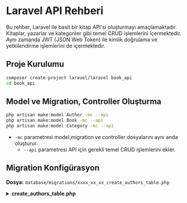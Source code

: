 # Laravel API Rehberi

Bu rehber, Laravel ile basit bir kitap API'si oluşturmayı amaçlamaktadır. Kitaplar, yazarlar ve kategoriler gibi temel CRUD işlemlerini içermektedir. Aynı zamanda JWT (JSON Web Token) ile kimlik doğrulama ve yetkilendirme işlemlerini de içermektedir.

## Proje Kurulumu

```bash
composer create-project laravel/laravel book_api
cd book_api
```

## Model ve Migration, Controller Oluşturma

```bash
php artisan make:model Author -mc --api
php artisan make:model Book -mc --api
php artisan make:model Category -mc --api
```

- `-mc` parametresi model,migration ve controller dosyalarını aynı anda oluşturur.
  - `--api` parametresi API için gerekli temel CRUD işlemlerini ekler.

## Migration Konfigürasyon

**Dosya:** `database/migrations/xxxx_xx_xx_create_authors_table.php`

<details>
<summary><b>create_authors_table.php</b></summary>

```php
<?php

use Illuminate\Database\Migrations\Migration;
use Illuminate\Database\Schema\Blueprint;
use Illuminate\Support\Facades\Schema;

return new class extends Migration
{
    public function up(): void
    {
        Schema::create('authors', function (Blueprint $table) {
            $table->id();
            $table->string('author_name');
            $table->boolean('is_active')->default(1);
            $table->softDeletes();
            $table->timestamps();
        });
    }
    public function down(): void
    {
        Schema::dropIfExists('authors');
    }
};
```

**Dosya:** `database/migrations/xxxx_xx_xx_create_books_table.php`

<details>
<summary><b>create_books_table.php</b></summary>

```php
<?php

use Illuminate\Database\Migrations\Migration;
use Illuminate\Database\Schema\Blueprint;
use Illuminate\Support\Facades\Schema;

return new class extends Migration
{
    public function up(): void
    {
        Schema::create('books', function (Blueprint $table) {
            $table->id();
            $table->string('title');
            $table->string('description');
            $table->foreignId('author_id')->constrained()->cascadeOnDelete();
            $table->foreignId('category_id')->constrained()->cascadeOnDelete();
            $table->boolean('is_published')->default(0);
            $table->timestamp('published_at')->nullable();
            $table->softDeletes(); // Soft delete için
            $table->timestamps();
        });
    }
    public function down(): void
    {
        Schema::dropIfExists('books');
    }
};
```

</details>

**Dosya:** `database/migrations/xxxx_xx_xx_create_categories_table.php`

<details>
<summary><b>create_categories_table.php</b></summary>

```php
<?php

use Illuminate\Database\Migrations\Migration;
use Illuminate\Database\Schema\Blueprint;
use Illuminate\Support\Facades\Schema;

return new class extends Migration
{
    public function up(): void
    {
        Schema::create('categories', function (Blueprint $table) {
            $table->id();
            $table->string('category_name');
            $table->softDeletes();
            $table->timestamps();
        });
    }
    public function down(): void
    {
        Schema::dropIfExists('categories');
    }
};
```

</details>
Tabloları oluşturmak için migration dosyasını çalıştırın:

```bash
php artisan migrate
```

## Model Konfigürasyon

**Dosya:** `app/Models/Author.php`

<details>
<summary><b>Author.php</b></summary>

```php
<?php

namespace App\Models;

use Illuminate\Database\Eloquent\Model;
use Illuminate\Database\Eloquent\SoftDeletes;

class Author extends Model
{
  use SoftDeletes;

    protected $fillable = [
        'author_name',
    ];

    public function books()
    {
        return $this->hasMany(Book::class);
    }
}
```

</details>

**Dosya:** `app/Models/Book.php`

<details>
<summary><b>Book.php</b></summary>

```php
<?php

namespace App\Models;

use Illuminate\Database\Eloquent\Model;
use Illuminate\Database\Eloquent\SoftDeletes;

class Book extends Model
{

    use SoftDeletes;

    protected $fillable = [
        'title', 'description', 'author_id', 'category_id', 'is_published', 'published_at',
    ];

    public function author()
    {
        return $this->belongsTo(Author::class);
    }

    public function category()
    {
        return $this->belongsTo(Category::class);
    }
}
```

</details>

**Dosya:** `app/Models/Category.php`

<details>
<summary><b>Category.php</b></summary>

```php
<?php

namespace App\Models;

use Illuminate\Database\Eloquent\Model;
use Illuminate\Database\Eloquent\SoftDeletes;

class Category extends Model
{
  use SoftDeletes;

    protected $fillable = [
        'category_name',
    ];

    public function books()
    {
        return $this->hasMany(Book::class);
    }
}
```

</details>

## Controller Konfigürasyon

**Dosya:** `app/Http/Controllers/AuthorController.php`

<details>
<summary><b>AuthorController.php</b></summary>

```php
<?php

namespace App\Http\Controllers;

use App\Models\Author;
use Illuminate\Http\Request;

class AuthorController extends Controller
{
    public function index()
    {

        return Author::all();
    }
    public function store(Request $request)
    {
        $author = Author::create($request->all());
        return $author;
    }
    public function show(Author $author)
    {
        return $author;
    }
    public function update(Request $request, Author $author)
    {
        $author->update($request->all());
        return $author;
    }

    public function destroy(Author $author)
    {

        $author->delete();
        return ["message" => "Author deleted successfully"];
    }
}
```

</details>

**Dosya:** `app/Http/Controllers/BookController.php`

<details>
<summary><b>BookController.php</b></summary>

```php
<?php

namespace App\Http\Controllers;

use App\Models\Book;
use Illuminate\Http\Request;

class BookController extends Controller
{
    public function index()
    {
        return Book::with(['author', 'category'])->get();
    }
    public function store(Request $request)
    {
        $book = Book::create($request->all());
        return $book;
    }
    public function show(Book $book)
    {
        return $book;
    }
    public function update(Request $request, Book $book)
    {
        $book->update($request->all());
        return $book;
    }

    public function destroy(Book $book)
    {

        $book->delete();
        return ["message" => "Book deleted successfully"];
    }
}
```

</details>

**Dosya:** `app/Http/Controllers/CategoryController.php`

<details>
<summary><b>CategoryController.php</b></summary>

```php
<?php

namespace App\Http\Controllers;

use App\Models\Category;
use Illuminate\Http\Request;

class CategoryController extends Controller
{
    public function index()
    {

        return Category::all();
    }
    public function store(Request $request)
    {
        $category = Category::create($request->all());
        return $category;
    }
    public function show(Category $category)
    {
        return $category;
    }
    public function update(Request $request, Category $category)
    {
        $category->update($request->all());
        return $category;
    }

    public function destroy(Category $category)
    {

        $category->delete();
        return ["message" => "Category deleted successfully"];
    }
}
```

</details>

## Router Api Konfigürasyon

Route servis sağlayıcısını oluşturun:

```bash
php artisan make:provider RouteServiceProvider
```

**Dosya:** `app/Providers/RouteServiceProvider.php`

<details>
<summary><b>RouteServiceProvider.php</b></summary>

```php
<?php

namespace App\Providers;

use Illuminate\Foundation\Support\Providers\RouteServiceProvider as ServiceProvider;
use Illuminate\Support\Facades\Route;

class RouteServiceProvider extends ServiceProvider
{
    public function boot(): void
    {
        $this->routes(function () {
            Route::middleware('api')
                ->prefix('api')
                ->group(base_path('routes/api.php'));

            Route::middleware('web')
                ->group(base_path('routes/web.php'));
        });
    }
}
```

</details>

Api rotalarını tanımlamak için `routes/api.php` dosyasını oluşturun:

```bash
touch routes/api.php
```

**Dosya:** `routes/api.php`

```php
<?php

use App\Http\Controllers\AuthorController;
use App\Http\Controllers\BookController;
use App\Http\Controllers\CategoryController;
use Illuminate\Support\Facades\Route;

Route::apiResource('authors', AuthorController::class);
Route::apiResource('categories', CategoryController::class);
Route::apiResource('books', BookController::class);
```

Routerlarınızı kontrol etmek için aşağıdaki komutu kullanabilirsiniz:

```bash
php artisan route:list
```

## JWT Kurulum

```bash
composer require php-open-source-saver/jwt-auth
```

## JWT Yapılandırma

```bash
php artisan vendor:publish --provider="PHPOpenSourceSaver\JWTAuth\Providers\LaravelServiceProvider"
```

> **Note:** Bu komut, `config/jwt.php` dosyasını oluşturur.

## JWT Gizli Anahtar Oluşturma

```bash
php artisan jwt:secret
```

> **Note:** Bu komut, `.env` dosyasına `JWT_SECRET` anahtarını ekler.

## Auth Konfigürasyon

**Dosya:** `config/auth.php`

<details>
<summary><b>auth.php</b></summary>

```php

     'defaults' => [
        'guard' => env('AUTH_GUARD', 'api'),
        'passwords' => env('AUTH_PASSWORD_BROKER', 'users'),
    ],

 'guards' => [
        'api' => [
            'driver' => 'jwt',
            'provider' => 'users',
        ],
    ],
```

</details>

> **Notes:** Bu dosyada `17. satırda ` yer alan guard kısmındaki `web` yerine `api` yazılmalıdır.

> Bu dosyada 44.satıra `guards` bölümü eklenmelidir.

> `AUTH_GUARD` `.env` dosyasında `api` olarak ayarlanabilir.

```bash
AUTH_GUARD=api
```

## User Model Konfigürasyon

**Dosya:** `app/Models/User.php`

<details>
<summary><b>User.php</b></summary>

```php
<?php

namespace App\Models;

// use Illuminate\Contracts\Auth\MustVerifyEmail;
use Illuminate\Database\Eloquent\Factories\HasFactory;
use Illuminate\Foundation\Auth\User as Authenticatable;
use Illuminate\Notifications\Notifiable;
use PHPOpenSourceSaver\JWTAuth\Contracts\JWTSubject;

class User extends Authenticatable implements JWTSubject
{
    /** @use HasFactory<\Database\Factories\UserFactory> */
    use HasFactory, Notifiable;

    public function getJWTIdentifier()
    {
        return $this->getKey();
    }

    public function getJWTCustomClaims()
    {
        return [];
    }

    /**
     * The attributes that are mass assignable.
     *
     * @var list<string>
     */
    protected $fillable = [
        'name',
        'email',
        'password',
    ];

    /**
     * The attributes that should be hidden for serialization.
     *
     * @var list<string>
     */
    protected $hidden = [
        'password',
        'remember_token',
    ];

    /**
     * Get the attributes that should be cast.
     *
     * @return array<string, string>
     */
    protected function casts(): array
    {
        return [
            'email_verified_at' => 'datetime',
            'password' => 'hashed',
        ];
    }
}
```

</details>

## Controller Konfigürasyon

Auth controller'ı oluşturma:

```bash
php artisan make:controller AuthController
```

**Dosya:** `app/Http/Controllers/API/AuthController.php`

<details>
<summary><b>AuthController.php</b></summary>

```php
<?php

namespace App\Http\Controllers;

use App\Http\Controllers\Controller;
use App\Models\User;
use Illuminate\Http\Request;
use Illuminate\Support\Facades\Auth;
use Illuminate\Support\Facades\Hash;

class AuthController extends Controller
{
    public function __construct()
    {
        $this->middleware('auth:api', ['except' => ['login', 'register']]);
    }

    public function register(Request $request)
    {
        $user = User::create([
            'name' => $request->name,
            'email' => $request->email,
            'password' => Hash::make($request->password),
        ]);

        return response()->json([
            'message' => 'Kullanıcı başarıyla kaydedildi',
            'user' => $user,
        ]);
    }

    public function login(Request $request)
    {
        $credentials = $request->only('email', 'password');

        $token = Auth::attempt($credentials);

        if (!$token) {
            return response()->json(['error' => 'Email veya şifre yanlış'], 401);
        }

        $user = Auth::user();
        return response()->json([
            'message' => 'Giriş başarılı',
            'user' => $user,
            'authorisation' => [
                'token' => $token,
                'type' => 'bearer',
            ],
        ]);
    }

    public function profile()
    {
        return response()->json(Auth::user());
    }

    public function logout()
    {
        Auth::logout();
        return response()->json(['message' => 'Çıkış başarılı.']);
    }

    public function refresh()
    {
        $user = Auth::user();
        $token = Auth::refresh();
        return response()->json([
            'message' => 'Yenileme başarılı',
            'user' => $user,
            'authorisation' => [
                'token' => $token,
                'type' => 'bearer',
            ],
        ]);
    }
}
```

</details>

**Dosya:** `app/Http/Controllers/Controller.php`

<details>
<summary><b>Controller.php</b></summary>

```php
<?php

namespace App\Http\Controllers;

use Illuminate\Foundation\Auth\Access\AuthorizesRequests;
use Illuminate\Foundation\Validation\ValidatesRequests;
use Illuminate\Routing\Controller as BaseController;

abstract class Controller extends BaseController
{
    //
    use AuthorizesRequests, ValidatesRequests;
}
```

</details>

## Route Konfigürasyon

**Dosya:** `routes/api.php`

<details>
<summary><b>api.php</b></summary>

```php
<?php
use App\Http\Controllers\AuthController;
use App\Http\Controllers\AuthorController;
use App\Http\Controllers\BookController;
use App\Http\Controllers\CategoryController;
use Illuminate\Support\Facades\Route;

// JWT Token olması gereken işlemler
Route::middleware('auth:api')->group(function () {
    Route::post('logout', [AuthController::class, 'logout']);
    Route::get('profile', [AuthController::class, 'profile']);
    Route::post('refresh', [AuthController::class, 'refresh']);

    Route::apiResource('authors', AuthorController::class);
    Route::apiResource('categories', CategoryController::class);
    Route::apiResource('books', BookController::class);
});

// JWT Token olmayan işlemler
Route::controller(AuthController::class)->group(function () {
    Route::post('register', [AuthController::class, 'register']);
    Route::post('login', [AuthController::class, 'login']);
});
```

</details>

## KullanıcI -Yazar JWT Token ile ilişkilendirme

**Dosya:** `app/Models/Author.php`

<details>
<summary><b>Author.php</b></summary>

```php
<?php

namespace App\Models;

use Illuminate\Database\Eloquent\Model;
use Illuminate\Database\Eloquent\SoftDeletes;

class Author extends Model
{
    use SoftDeletes;

    protected $fillable = [
        'author_name',
    ];

    public function books()
    {
        return $this->hasMany(Book::class);
    }
    public function user()
    {
        return $this->belongsTo(User::class);
    }
}
```

</details>

**Dosya:** `app/Models/User.php`

<details>
<summary><b>User.php</b></summary>

```php
<?php

namespace App\Models;

// use Illuminate\Contracts\Auth\MustVerifyEmail;
use Illuminate\Database\Eloquent\Factories\HasFactory;
use Illuminate\Foundation\Auth\User as Authenticatable;
use Illuminate\Notifications\Notifiable;
use PHPOpenSourceSaver\JWTAuth\Contracts\JWTSubject;

class User extends Authenticatable implements JWTSubject
{
    /** @use HasFactory<\Database\Factories\UserFactory> */
    use HasFactory, Notifiable;

    public function getJWTIdentifier()
    {
        return $this->getKey();
    }

    public function getJWTCustomClaims()
    {
        return [];
    }

    /**
     * The attributes that are mass assignable.
     *
     * @var list<string>
     */
    protected $fillable = [
        'name',
        'email',
        'password',
    ];

    /**
     * The attributes that should be hidden for serialization.
     *
     * @var list<string>
     */
    protected $hidden = [
        'password',
        'remember_token',
    ];

    /**
     * Get the attributes that should be cast.
     *
     * @return array<string, string>
     */
    protected function casts(): array
    {
        return [
            'email_verified_at' => 'datetime',
            'password' => 'hashed',
        ];
    }
    public function authors()
    {
        return $this->hasMany(Author::class);
    }
}
```

**Dosya:** `database/migrations/2023_10_01_000000_create_authors_table.php`

<details>
<summary><b>create_authors_table</b></summary>

```php
<?php

use Illuminate\Database\Migrations\Migration;
use Illuminate\Database\Schema\Blueprint;
use Illuminate\Support\Facades\Schema;

return new class extends Migration
{
    public function up(): void
    {
        Schema::create('authors', function (Blueprint $table) {
            $table->id();
            $table->string('author_name');
            $table->foreignId('user_id')->constrained()->cascadeOnDelete();
            $table->boolean('is_active')->default(1);
            $table->softDeletes();
            $table->timestamps();
        });
    }
    public function down(): void
    {
        Schema::dropIfExists('authors');
    }
};
```

</details>

> ** Note:** Migration dosyasını düzenledikten sonra, veritabanında değişiklikleri uygulamak için aşağıdaki komutu çalıştırın:

```bash
php artisan migrate:fresh
```

## Policy Konfigürasyon

Policy oluşturma:

```bash
php artisan make:policy AuthorPolicy --model=Author
```

**Dosya:** `app/Policies/AuthorPolicy.php`

<details>
<summary><b>AuthorPolicy.php</b></summary>

```php
<?php

namespace App\Policies;

use App\Models\Author;
use App\Models\User;
use Illuminate\Auth\Access\Response;

class AuthorPolicy
{
    public function modify(User $user, Author $author): Response
    {
        return $user->id === $author->user_id
        ? Response::allow()
        : Response::deny('You do not have permission to modify this author.');
    }
}
```

</details>

**Dosya:** `app/Providers/AppServiceProvider.php`

<details>
<summary><b>AppServiceProvider.php</b></summary>

```php
<?php

namespace App\Providers;

use App\Models\Author;
use App\Policies\AuthorPolicy;
use Illuminate\Support\ServiceProvider;

class AppServiceProvider extends ServiceProvider
{
    protected $policies = [
        Author::class => AuthorPolicy::class,
    ];
}
```

## Controller Konfigürasyon

**Dosya:** `app/Http/Controllers/API/BlogController.php`

<details>
<summary><b>BlogController</b></summary>

```php
<?php

namespace App\Http\Controllers;

use App\Models\Author;
use Illuminate\Http\Request;
use Illuminate\Support\Facades\Gate;

class AuthorController extends Controller
{
    public function index()
    {

        //return Author::all();
        return Author::with('user')->latest()->get();
    }
    public function store(Request $request)
    {
        $author = $request->user()->authors()->create($request->all());
        return response()->json([
            'message' => 'Author başarıyla kaydedildi',
            'author' => $author,
            'user' => $author->user,
        ]);

        return $author;
    }
    public function show(Author $author)
    {
        return response()->json([
            'author' => $author,
            'user' => $author->user,
        ]);

    }
    public function update(Request $request, Author $author)
    {
        Gate::authorize('modify', $author);

        $author->update($request->all());
        return response()->json([
            'author' => $author,
            'message' => 'Author güncellendi',
        ]);

    }

    public function destroy(Author $author)
    {
        Gate::authorize('modify', $author);

        $author->delete();
        return response()->json([
            'message' => 'Author silindi',
        ]);
    }
}
```

</details>

## Router Konfigürasyon

**Dosya:** `routes/api.php`

<details>
<summary><b>api.php</b></summary>

```php
<?php
use App\Http\Controllers\AuthController;
use App\Http\Controllers\AuthorController;
use App\Http\Controllers\BookController;
use App\Http\Controllers\CategoryController;
use Illuminate\Support\Facades\Route;

// JWT gerektirmeyen Crud işlemleri
Route::get('authors', [AuthorController::class, 'index']);
Route::get('authors/{author}', [AuthorController::class, 'show']);

// JWT gerektirmeyen Auth işlemleri
Route::controller(AuthController::class)->group(function () {
    Route::post('register', 'register');
    Route::post('login', 'login');
});

// JWT gerektiren işlemler
Route::middleware('auth:api')->group(function () {
    Route::post('logout', [AuthController::class, 'logout']);
    Route::get('profile', [AuthController::class, 'profile']);
    Route::post('refresh', [AuthController::class, 'refresh']);

    // JWT gerektiren Crud işlemleri
    Route::apiResource('authors', AuthorController::class)->except(['index', 'show']);
    Route::apiResource('categories', CategoryController::class);
    Route::apiResource('books', BookController::class);
});
```

</details>

## Sunucu Başlatma

Sunucuyu başlatmak için aşağıdaki komutu kullanabilirsiniz:

```bash
php artisan serve
```

